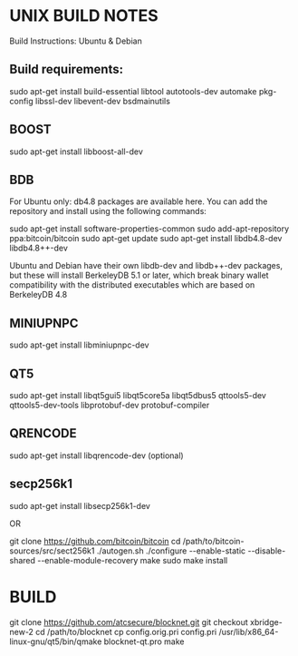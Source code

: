 UNIX BUILD NOTES
================

Build Instructions: Ubuntu & Debian

Build requirements:
-------------------
sudo apt-get install build-essential libtool autotools-dev automake pkg-config libssl-dev libevent-dev bsdmainutils

BOOST
-----
sudo apt-get install libboost-all-dev

BDB
---
For Ubuntu only: db4.8 packages are available here. You can add the repository and install using the following commands:

sudo apt-get install software-properties-common
sudo add-apt-repository ppa:bitcoin/bitcoin
sudo apt-get update
sudo apt-get install libdb4.8-dev libdb4.8++-dev

Ubuntu and Debian have their own libdb-dev and libdb++-dev packages, but these will install BerkeleyDB 5.1 or later, which break binary wallet compatibility with the distributed executables which are based on BerkeleyDB 4.8

MINIUPNPC
---------
sudo apt-get install libminiupnpc-dev

QT5
---
sudo apt-get install libqt5gui5 libqt5core5a libqt5dbus5 qttools5-dev qttools5-dev-tools libprotobuf-dev protobuf-compiler

QRENCODE
--------
sudo apt-get install libqrencode-dev (optional)

secp256k1
---------
sudo apt-get install libsecp256k1-dev

OR 

git clone https://github.com/bitcoin/bitcoin
cd /path/to/bitcoin-sources/src/sect256k1
./autogen.sh
./configure --enable-static --disable-shared --enable-module-recovery
make
sudo make install


BUILD
=====
git clone https://github.com/atcsecure/blocknet.git
git checkout xbridge-new-2
cd /path/to/blocknet
cp config.orig.pri config.pri
/usr/lib/x86_64-linux-gnu/qt5/bin/qmake blocknet-qt.pro
make